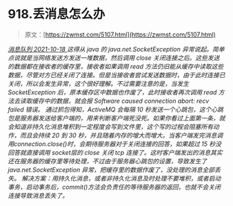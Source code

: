 <!--yml
category: 未分类
date: 0001-01-01 00:00:00
-->

# 918.丢消息怎么办

> 原文：[https://zwmst.com/5107.html](https://zwmst.com/5107.html)

   [ *消息队列* ](https://zwmst.com/%e6%b6%88%e6%81%af%e9%98%9f%e5%88%97)*[ <time datetime="2021-10-18T23:36:05+08:00"> 2021-10-18 </time> ](https://zwmst.com/5107.html)  这得从 java 的 java.net.SocketException 异常说起。简单点说就是当网络发送方发送一堆数据，然后调用 close 关闭连接之后。这些发送的数据都在接收者的缓存里，接收者如果调用 read 方法仍旧能从缓存中读取这些数据，尽管对方已经关闭了连接。但是当接收者尝试发送数据时，由于此时连接已关闭，所以会发生异常，这个很好理解。不过需要注意的是，当发生 SocketException 后，原本缓存区中数据也作废了，此时接收者再次调用 read 方法去读取缓存中的数据，就会报 Software caused connection abort: recv failed 错误。
通过抓包得知，ActiveMQ 会每隔 10 秒发送一个心跳包，这个心跳包是服务器发送给客户端的，用来判断客户端死没死。如果你看过上面第一条，就会知道非持久化消息堆积到一定程度会写到文件里，这个写的过程会阻塞所有动作，而且会持续 20 到 30 秒，并且随着内存的增大而增大。当客户端发完消息调用connection.close()时，会期待服务器对于关闭连接的回答，如果超过 15 秒没回答就直接调用 socket层的 close 关闭 tcp 连接了。这时客户端发出的消息其实还在服务器的缓存里等待处理，不过由于服务器心跳包的设置，导致发生了 java.net.SocketException 异常，把缓存里的数据作废了，没处理的消息全部丢失。
解决方案：用持久化消息，或者非持久化消息及时处理不要堆积，或者启动事务，启动事务后，commit()方法会负责任的等待服务器的返回，也就不会关闭连接导致消息丢失了。*